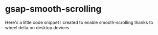 # gsap-smooth-scrolling

Here's a little code snippet I created to enable smooth-scrolling thanks to wheel delta on desktop devices
